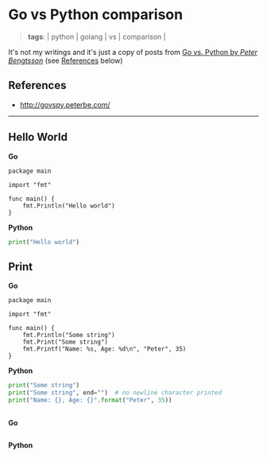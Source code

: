 # Go vs Python comparison
> **tags**: | python | golang | vs | comparison |

It's not my writings and it's just a copy of posts from [Go vs. Python by *Peter Bengtsson*](ttp://govspy.peterbe.com/) (see [References](#references) below)

## References

- http://govspy.peterbe.com/

---

## Hello World

**Go**

```golang
package main

import "fmt"

func main() {
    fmt.Println("Hello world")
}
```

**Python**

```python
print("Hello world")
```

## Print

**Go**

```golang
package main

import "fmt"

func main() {
	fmt.Println("Some string")
	fmt.Print("Some string")
	fmt.Printf("Name: %s, Age: %d\n", "Peter", 35)
}
```

**Python**

```python
print("Some string")
print("Some string", end="")  # no newline character printed
print("Name: {}, Age: {}".format("Peter", 35))
```

## 

**Go**

```golang
```

**Python**

```python
```